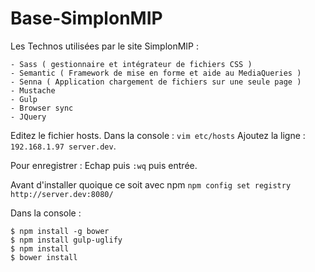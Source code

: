 # Base-SimplonMIP

Les Technos utilisées par le site SimplonMIP :

    - Sass ( gestionnaire et intégrateur de fichiers CSS )
    - Semantic ( Framework de mise en forme et aide au MediaQueries )
    - Senna ( Application chargement de fichiers sur une seule page )
    - Mustache 
    - Gulp 
    - Browser sync
    - JQuery
    
Editez le fichier hosts. Dans la console : `vim etc/hosts` 
Ajoutez la ligne : `192.168.1.97 server.dev`.

Pour enregistrer : Echap puis `:wq`  puis entrée.

Avant d'installer quoique ce soit avec npm `npm config set registry http://server.dev:8080/`


Dans la console : 

    $ npm install -g bower
    $ npm install gulp-uglify
    $ npm install 
    $ bower install 

                  
                  

    
